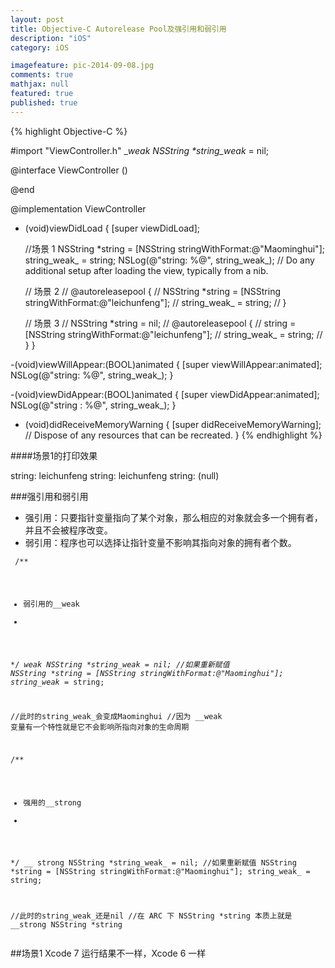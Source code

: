 ```yaml
---
layout: post
title: Objective-C Autorelease Pool及强引用和弱引用
description: "iOS"
category: iOS

imagefeature: pic-2014-09-08.jpg
comments: true
mathjax: null
featured: true
published: true
---
```


{% highlight Objective-C %}


#import "ViewController.h"
__weak NSString *string_weak_ = nil;

@interface ViewController ()

@end

@implementation ViewController



- (void)viewDidLoad {
    [super viewDidLoad];
    
    //场景 1
    NSString *string = [NSString stringWithFormat:@"Maominghui"];
    string_weak_ = string;
    NSLog(@"string: %@", string_weak_);
    // Do any additional setup after loading the view, typically from a nib.

    // 场景 2
//    @autoreleasepool {
//        NSString *string = [NSString stringWithFormat:@"leichunfeng"];
//        string_weak_ = string;
//    }

    // 场景 3
//    NSString *string = nil;
//    @autoreleasepool {
//        string = [NSString stringWithFormat:@"leichunfeng"];
//        string_weak_ = string;
//    }
}

-(void)viewWillAppear:(BOOL)animated
{
    [super viewWillAppear:animated];
    NSLog(@"string: %@", string_weak_);
}

-(void)viewDidAppear:(BOOL)animated
{
    [super viewDidAppear:animated];
    NSLog(@"string : %@", string_weak_);
}

- (void)didReceiveMemoryWarning {
    [super didReceiveMemoryWarning];
    // Dispose of any resources that can be recreated.
}
{% endhighlight %}

####场景1的打印效果

string: leichunfeng
string: leichunfeng
string: (null)


###强引用和弱引用
* 强引用：只要指针变量指向了某个对象，那么相应的对象就会多一个拥有者，并且不会被程序改变。
* 弱引用：程序也可以选择让指针变量不影响其指向对象的拥有者个数。


<code><pre>
/**
* 弱引用的__weak
*
*/
__weak NSString *string_weak_ = nil;
//如果重新赋值
NSString *string = [NSString stringWithFormat:@"Maominghui"];
string_weak_ = string;

//此时的string_weak_会变成Maominghui
//因为 __weak 变量有一个特性就是它不会影响所指向对象的生命周期

/**
* 强用的__strong
*
*/
__ strong NSString *string_weak_ = nil;
//如果重新赋值
NSString *string = [NSString stringWithFormat:@"Maominghui"];
string_weak_ = string;

//此时的string_weak_还是nil
//在 ARC 下 NSString *string 本质上就是 __strong NSString *string
</code></pre>

##场景1 Xcode 7 运行结果不一样，Xcode 6 一样
